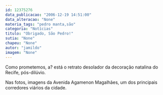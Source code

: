 ```yaml
---
id: 12375276
data_publicacao: "2006-12-19 14:51:00"
data_alteracao: "None"
materia_tags: "pedro manta,são"
categoria: "Notícias"
titulo: "Obrigado, São Pedro!"
sutia: "None"
chapeu: "None"
autor: "jamildo"
imagem: "None"
---
```

<p>Como prometemos, a? est&aacute; o retrato desolador da decora&ccedil;&atilde;o natalina do Recife, p&oacute;s-dil&uacute;vio.</p>
<p>Nas fotos, imagens da Avenida Agamenon Magalh&atilde;es, um dos principais corredores vi&aacute;rios da cidade.</p>
